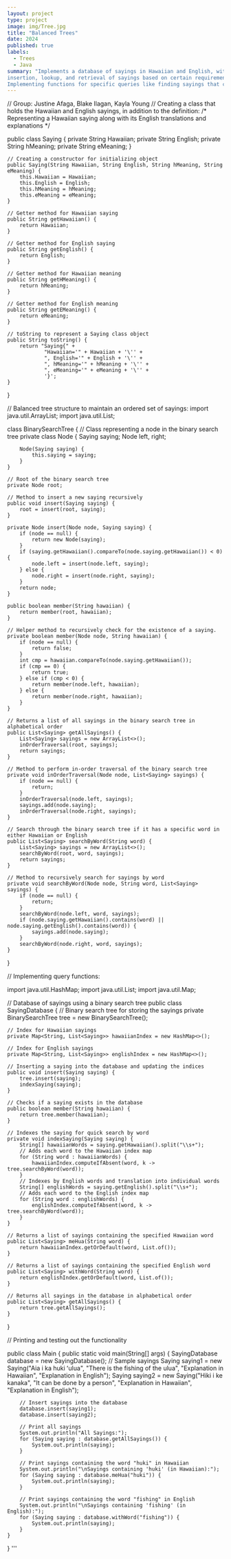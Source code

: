 ```yaml
---
layout: project
type: project
image: img/Tree.jpg
title: "Balanced Trees"
date: 2024
published: true
labels:
  - Trees
  - Java
summary: "Implements a database of sayings in Hawaiian and English, with explanations in both languages. The database allows
insertion, lookup, and retrieval of sayings based on certain requirements. Use a balanced tree structure to maintain an ordered set of sayings.
Implementing functions for specific queries like finding sayings that contain particular words in either language."
---
```

// Group: Justine Afaga, Blake Ilagan, Kayla Young
// Creating a class that holds the Hawaiian and English sayings, in addition to the definition: 
/* Representing a Hawaiian saying along with its English translations and explanations */

public class Saying { 
    private String Hawaiian; 
    private String English; 
    private String hMeaning; 
    private String eMeaning; 
}

    // Creating a constructor for initializing object
    public Saying(String Hawaiian, String English, String hMeaning, String eMeaning) {
        this.Hawaiian = Hawaiian;
        this.English = English;
        this.hMeaning = hMeaning;
        this.eMeaning = eMeaning;
    }

    // Getter method for Hawaiian saying 
    public String getHawaiian() { 
        return Hawaiian; 
    }

    // Getter method for English saying
    public String getEnglish() {
        return English; 
    }

    // Getter method for Hawaiian meaning 
    public String getHMeaning() {
        return hMeaning;
    }

    // Getter method for English meaning 
    public String getEMeaning() {
        return eMeaning; 
    }

    // toString to represent a Saying class object 
    public String toString() {
        return "Saying{" +
                "Hawaiian='" + Hawaiian + '\'' +
                ", English='" + English + '\'' +
                ", hMeaning='" + hMeaning + '\'' +
                ", eMeaning='" + eMeaning + '\'' +
                '}';
    }
}

// Balanced tree structure to maintain an ordered set of sayings:
import java.util.ArrayList;
import java.util.List;

class BinarySearchTree {
    // Class representing a node in the binary search tree 
    private class Node {
        Saying saying;
        Node left, right;
        
        Node(Saying saying) {
            this.saying = saying;
        }
    }

    // Root of the binary search tree
    private Node root;

    // Method to insert a new saying recursively 
    public void insert(Saying saying) {
        root = insert(root, saying);
    }

    private Node insert(Node node, Saying saying) {
        if (node == null) {
            return new Node(saying);
        }
        if (saying.getHawaiian().compareTo(node.saying.getHawaiian()) < 0) {
            node.left = insert(node.left, saying);
        } else {
            node.right = insert(node.right, saying);
        }
        return node;
    }

    public boolean member(String hawaiian) {
        return member(root, hawaiian);
    }

    // Helper method to recursively check for the existence of a saying.
    private boolean member(Node node, String hawaiian) {
        if (node == null) {
            return false;
        }
        int cmp = hawaiian.compareTo(node.saying.getHawaiian());
        if (cmp == 0) {
            return true;
        } else if (cmp < 0) {
            return member(node.left, hawaiian);
        } else {
            return member(node.right, hawaiian);
        }
    }

    // Returns a list of all sayings in the binary search tree in alphabetical order 
    public List<Saying> getAllSayings() {    
        List<Saying> sayings = new ArrayList<>();
        inOrderTraversal(root, sayings);
        return sayings;
    }
    
    // Method to perform in-order traversal of the binary search tree 
    private void inOrderTraversal(Node node, List<Saying> sayings) {
        if (node == null) {
            return;
        }
        inOrderTraversal(node.left, sayings);
        sayings.add(node.saying);
        inOrderTraversal(node.right, sayings);
    }

    // Search through the binary search tree if it has a specific word in either Hawaiian or English 
    public List<Saying> searchByWord(String word) {
        List<Saying> sayings = new ArrayList<>();
        searchByWord(root, word, sayings);
        return sayings;
    }

    // Method to recursively search for sayings by word 
    private void searchByWord(Node node, String word, List<Saying> sayings) {
        if (node == null) {
            return;
        }
        searchByWord(node.left, word, sayings);
        if (node.saying.getHawaiian().contains(word) || node.saying.getEnglish().contains(word)) {
            sayings.add(node.saying);
        }
        searchByWord(node.right, word, sayings);
    }
}

// Implementing query functions:

import java.util.HashMap; 
import java.util.List; 
import java.util.Map; 

// Database of sayings using a binary search tree 
public class SayingDatabase {
    // Binary search tree for storing the sayings 
    private BinarySearchTree tree = new BinarySearchTree();

    // Index for Hawaiian sayings 
    private Map<String, List<Saying>> hawaiianIndex = new HashMap<>();

    // Index for English sayings 
    private Map<String, List<Saying>> englishIndex = new HashMap<>();

    // Inserting a saying into the database and updating the indices 
    public void insert(Saying saying) {
        tree.insert(saying);
        indexSaying(saying);
    }

    // Checks if a saying exists in the database
    public boolean member(String hawaiian) {
        return tree.member(hawaiian);
    }

    // Indexes the saying for quick search by word 
    private void indexSaying(Saying saying) {
        String[] hawaiianWords = saying.getHawaiian().split("\\s+");
        // Adds each word to the Hawaiian index map
        for (String word : hawaiianWords) {
            hawaiianIndex.computeIfAbsent(word, k -> tree.searchByWord(word));
        }
        // Indexes by English words and translation into individual words 
        String[] englishWords = saying.getEnglish().split("\\s+");
        // Adds each word to the English index map
        for (String word : englishWords) {
            englishIndex.computeIfAbsent(word, k -> tree.searchByWord(word));
        }
    }

    // Returns a list of sayings containing the specified Hawaiian word 
    public List<Saying> meHua(String word) {
        return hawaiianIndex.getOrDefault(word, List.of());
    }

    // Returns a list of sayings containing the specified English word 
    public List<Saying> withWord(String word) {
        return englishIndex.getOrDefault(word, List.of());
    }

    // Returns all sayings in the database in alphabetical order 
    public List<Saying> getAllSayings() {
        return tree.getAllSayings();
    }
}

// Printing and testing out the functionality 

public class Main {
    public static void main(String[] args) {
        SayingDatabase database = new SayingDatabase();
        // Sample sayings
        Saying saying1 = new Saying("Aia i ka huki ʻulua", "There is the fishing of the ulua", "Explanation in Hawaiian", "Explanation in English");
        Saying saying2 = new Saying("Hiki i ke kanaka", "It can be done by a person", "Explanation in Hawaiian", "Explanation in English");

        // Insert sayings into the database
        database.insert(saying1);
        database.insert(saying2);

        // Print all sayings
        System.out.println("All Sayings:");
        for (Saying saying : database.getAllSayings()) {
            System.out.println(saying);
        }

        // Print sayings containing the word "huki" in Hawaiian
        System.out.println("\nSayings containing 'huki' (in Hawaiian):");
        for (Saying saying : database.meHua("huki")) {
            System.out.println(saying);
        }

        // Print sayings containing the word "fishing" in English
        System.out.println("\nSayings containing 'fishing' (in English):");
        for (Saying saying : database.withWord("fishing")) {
            System.out.println(saying);
        }
    }
}
'''

